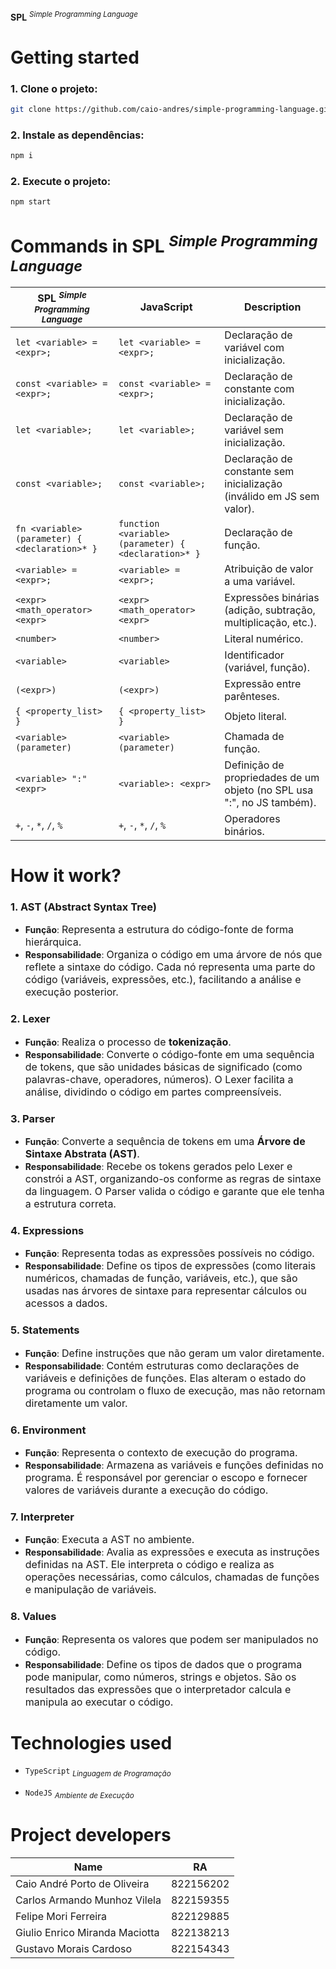 **SPL** <sup>_Simple Programming Language_<sup>

# Getting started

### 1. <span style="font-size:16px">Clone o projeto:</span>

```bash
git clone https://github.com/caio-andres/simple-programming-language.git
```

### 2. <span style="font-size:16px">Instale as dependências:</span>

```bash
npm i
```

### 2. <span style="font-size:16px">Execute o projeto:</span>

```bash
npm start
```

# Commands in SPL <sup>_Simple Programming Language_<sup>

| **SPL <sup>_Simple Programming Language_<sup>** | **JavaScript**                                      | **Description**                                                        |
| ----------------------------------------------- | --------------------------------------------------- | ---------------------------------------------------------------------- |
| `let <variable> = <expr>;`                      | `let <variable> = <expr>;`                          | Declaração de variável com inicialização.                              |
| `const <variable> = <expr>;`                    | `const <variable> = <expr>;`                        | Declaração de constante com inicialização.                             |
| `let <variable>;`                               | `let <variable>;`                                   | Declaração de variável sem inicialização.                              |
| `const <variable>;`                             | `const <variable>;`                                 | Declaração de constante sem inicialização (inválido em JS sem valor).  |
| `fn <variable> (parameter) { <declaration>* }`  | `function <variable>(parameter) { <declaration>* }` | Declaração de função.                                                  |
| `<variable> = <expr>;`                          | `<variable> = <expr>;`                              | Atribuição de valor a uma variável.                                    |
| `<expr> <math_operator> <expr>`                 | `<expr> <math_operator> <expr>`                     | Expressões binárias (adição, subtração, multiplicação, etc.).          |
| `<number>`                                      | `<number>`                                          | Literal numérico.                                                      |
| `<variable>`                                    | `<variable>`                                        | Identificador (variável, função).                                      |
| `(<expr>)`                                      | `(<expr>)`                                          | Expressão entre parênteses.                                            |
| `{ <property_list> }`                           | `{ <property_list> }`                               | Objeto literal.                                                        |
| `<variable> (parameter)`                        | `<variable>(parameter)`                             | Chamada de função.                                                     |
| `<variable> ":" <expr>`                         | `<variable>: <expr>`                                | Definição de propriedades de um objeto (no SPL usa ":", no JS também). |
| `+`, `-`, `*`, `/`, `%`                         | `+`, `-`, `*`, `/`, `%`                             | Operadores binários.                                                   |

# How it work?

### 1. **AST (Abstract Syntax Tree)**

- **Função**: <span style="font-size:16px">Representa a estrutura do código-fonte de forma hierárquica.</span>
- **Responsabilidade**: <span style="font-size:16px">Organiza o código em uma árvore de nós que reflete a sintaxe do código. Cada nó representa uma parte do código (variáveis, expressões, etc.), facilitando a análise e execução posterior.</span>

### 2. **Lexer**

- **Função**: <span style="font-size:16px">Realiza o processo de **tokenização**.</span>
- **Responsabilidade**: <span style="font-size:16px">Converte o código-fonte em uma sequência de tokens, que são unidades básicas de significado (como palavras-chave, operadores, números). O Lexer facilita a análise, dividindo o código em partes compreensíveis.</span>

### 3. **Parser**

- **Função**: <span style="font-size:16px">Converte a sequência de tokens em uma **Árvore de Sintaxe Abstrata (AST)**.</span>
- **Responsabilidade**: <span style="font-size:16px">Recebe os tokens gerados pelo Lexer e constrói a AST, organizando-os conforme as regras de sintaxe da linguagem. O Parser valida o código e garante que ele tenha a estrutura correta.</span>

### 4. **Expressions**

- **Função**: <span style="font-size:16px">Representa todas as expressões possíveis no código.</span>
- **Responsabilidade**: <span style="font-size:16px">Define os tipos de expressões (como literais numéricos, chamadas de função, variáveis, etc.), que são usadas nas árvores de sintaxe para representar cálculos ou acessos a dados.</span>

### 5. **Statements**

- **Função**: <span style="font-size:16px">Define instruções que não geram um valor diretamente.</span>
- **Responsabilidade**: <span style="font-size:16px">Contém estruturas como declarações de variáveis e definições de funções. Elas alteram o estado do programa ou controlam o fluxo de execução, mas não retornam diretamente um valor.</span>

### 6. **Environment**

- **Função**: <span style="font-size:16px">Representa o contexto de execução do programa.
- **Responsabilidade**: <span style="font-size:16px">Armazena as variáveis e funções definidas no programa. É responsável por gerenciar o escopo e fornecer valores de variáveis durante a execução do código.

### 7. **Interpreter**

- **Função**: <span style="font-size:16px">Executa a AST no ambiente.</span>
- **Responsabilidade**: <span style="font-size:16px">Avalia as expressões e executa as instruções definidas na AST. Ele interpreta o código e realiza as operações necessárias, como cálculos, chamadas de funções e manipulação de variáveis.</span>

### 8. **Values**

- **Função**: <span style="font-size:16px">Representa os valores que podem ser manipulados no código.</span>
- **Responsabilidade**: <span style="font-size:16px">Define os tipos de dados que o programa pode manipular, como números, strings e objetos. São os resultados das expressões que o interpretador calcula e manipula ao executar o código.</span>

# Technologies used

- `TypeScript` <sub>_Linguagem de Programação_</sub>

- `NodeJS` <sub>_Ambiente de Execução_</sub>

# Project developers

| Name                           | RA        |
| ------------------------------ | --------- |
| Caio André Porto de Oliveira   | 822156202 |
| Carlos Armando Munhoz Vilela   | 822159355 |
| Felipe Mori Ferreira           | 822129885 |
| Giulio Enrico Miranda Maciotta | 822138213 |
| Gustavo Morais Cardoso         | 822154343 |
